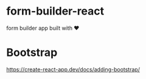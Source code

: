 # form-builder-react
form builder app built with ❤️

# Bootstrap
https://create-react-app.dev/docs/adding-bootstrap/

